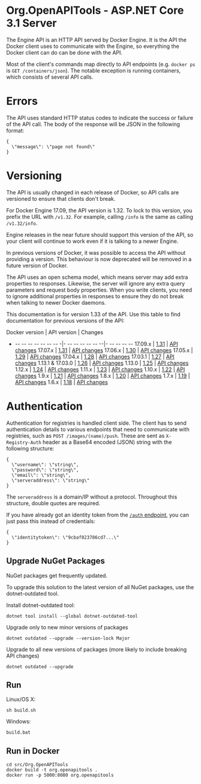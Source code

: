 # Org.OpenAPITools - ASP.NET Core 3.1 Server

The Engine API is an HTTP API served by Docker Engine. It is the API the Docker client uses to communicate with the Engine, so everything the Docker client can do can be done with the API.

Most of the client's commands map directly to API endpoints (e.g. `docker ps` is `GET /containers/json`). The notable exception is running containers, which consists of several API calls.

# Errors

The API uses standard HTTP status codes to indicate the success or failure of the API call. The body of the response will be JSON in the following format:

```
{
  \"message\": \"page not found\"
}
```

# Versioning

The API is usually changed in each release of Docker, so API calls are versioned to ensure that clients don't break.

For Docker Engine 17.09, the API version is 1.32. To lock to this version, you prefix the URL with `/v1.32`. For example, calling `/info` is the same as calling `/v1.32/info`.

Engine releases in the near future should support this version of the API, so your client will continue to work even if it is talking to a newer Engine.

In previous versions of Docker, it was possible to access the API without providing a version. This behaviour is now deprecated will be removed in a future version of Docker.

The API uses an open schema model, which means server may add extra properties to responses. Likewise, the server will ignore any extra query parameters and request body properties. When you write clients, you need to ignore additional properties in responses to ensure they do not break when talking to newer Docker daemons.

This documentation is for version 1.33 of the API. Use this table to find documentation for previous versions of the API:

Docker version  | API version | Changes
- -- -- -- -- -- -- -- -|- -- -- -- -- -- --|- -- -- -- --
17.09.x | [1.31](https://docs.docker.com/engine/api/v1.32/) | [API changes](https://docs.docker.com/engine/api/version-history/#v1-32-api-changes)
17.07.x | [1.31](https://docs.docker.com/engine/api/v1.31/) | [API changes](https://docs.docker.com/engine/api/version-history/#v1-31-api-changes)
17.06.x | [1.30](https://docs.docker.com/engine/api/v1.30/) | [API changes](https://docs.docker.com/engine/api/version-history/#v1-30-api-changes)
17.05.x | [1.29](https://docs.docker.com/engine/api/v1.29/) | [API changes](https://docs.docker.com/engine/api/version-history/#v1-29-api-changes)
17.04.x | [1.28](https://docs.docker.com/engine/api/v1.28/) | [API changes](https://docs.docker.com/engine/api/version-history/#v1-28-api-changes)
17.03.1 | [1.27](https://docs.docker.com/engine/api/v1.27/) | [API changes](https://docs.docker.com/engine/api/version-history/#v1-27-api-changes)
1.13.1 & 17.03.0 | [1.26](https://docs.docker.com/engine/api/v1.26/) | [API changes](https://docs.docker.com/engine/api/version-history/#v1-26-api-changes)
1.13.0 | [1.25](https://docs.docker.com/engine/api/v1.25/) | [API changes](https://docs.docker.com/engine/api/version-history/#v1-25-api-changes)
1.12.x | [1.24](https://docs.docker.com/engine/api/v1.24/) | [API changes](https://docs.docker.com/engine/api/version-history/#v1-24-api-changes)
1.11.x | [1.23](https://docs.docker.com/engine/api/v1.23/) | [API changes](https://docs.docker.com/engine/api/version-history/#v1-23-api-changes)
1.10.x | [1.22](https://docs.docker.com/engine/api/v1.22/) | [API changes](https://docs.docker.com/engine/api/version-history/#v1-22-api-changes)
1.9.x | [1.21](https://docs.docker.com/engine/api/v1.21/) | [API changes](https://docs.docker.com/engine/api/version-history/#v1-21-api-changes)
1.8.x | [1.20](https://docs.docker.com/engine/api/v1.20/) | [API changes](https://docs.docker.com/engine/api/version-history/#v1-20-api-changes)
1.7.x | [1.19](https://docs.docker.com/engine/api/v1.19/) | [API changes](https://docs.docker.com/engine/api/version-history/#v1-19-api-changes)
1.6.x | [1.18](https://docs.docker.com/engine/api/v1.18/) | [API changes](https://docs.docker.com/engine/api/version-history/#v1-18-api-changes)

# Authentication

Authentication for registries is handled client side. The client has to send authentication details to various endpoints that need to communicate with registries, such as `POST /images/(name)/push`. These are sent as `X-Registry-Auth` header as a Base64 encoded (JSON) string with the following structure:

```
{
  \"username\": \"string\",
  \"password\": \"string\",
  \"email\": \"string\",
  \"serveraddress\": \"string\"
}
```

The `serveraddress` is a domain/IP without a protocol. Throughout this structure, double quotes are required.

If you have already got an identity token from the [`/auth` endpoint](#operation/SystemAuth), you can just pass this instead of credentials:

```
{
  \"identitytoken\": \"9cbaf023786cd7...\"
}
```


## Upgrade NuGet Packages

NuGet packages get frequently updated.

To upgrade this solution to the latest version of all NuGet packages, use the dotnet-outdated tool.


Install dotnet-outdated tool:

```
dotnet tool install --global dotnet-outdated-tool
```

Upgrade only to new minor versions of packages

```
dotnet outdated --upgrade --version-lock Major
```

Upgrade to all new versions of packages (more likely to include breaking API changes)

```
dotnet outdated --upgrade
```


## Run

Linux/OS X:

```
sh build.sh
```

Windows:

```
build.bat
```
## Run in Docker

```
cd src/Org.OpenAPITools
docker build -t org.openapitools .
docker run -p 5000:8080 org.openapitools
```
